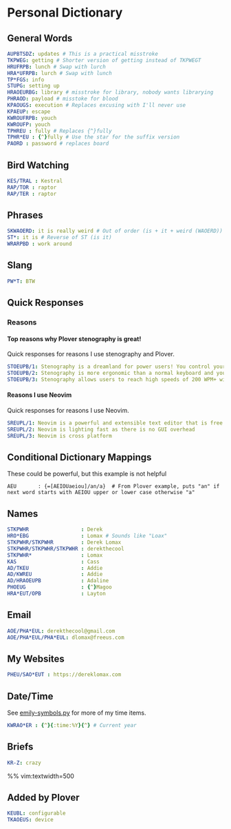 # Personal Dictionary

## General Words

```yaml
AUPBTSDZ: updates # This is a practical misstroke
TKPWEG: getting # Shorter version of getting instead of TKPWEGT
HRUFRPB: lunch # Swap with lurch
HRA*UFRPB: lurch # Swap with lunch
TP*FGS: info
STUPG: setting up
HRAOEURBG: library # misstroke for library, nobody wants librarying
PHRAOD: payload # misstoke for blood
KPAOUGS: execution # Replaces excusing with I'll never use
KPAEUP: escape
KWROUFRPB: youch
KWROUFP: youch
TPHREU : fully # Replaces {^}fully
TPHR*EU : {^}fully # Use the star for the suffix version
PAORD : password # replaces board
```

## Bird Watching

```yaml
KES/TRAL : Kestral
RAP/TOR : raptor
RAP/TER : raptor
```

## Phrases

```yaml
SKWAOERD: it is really weird # Out of order (is + it + weird (WAOERD))
ST*: it is # Reverse of ST (is it)
WRARPBD : work around
```

## Slang

```yaml
PW*T: BTW
```

## Quick Responses

### Reasons

#### Top reasons why Plover stenography is great!

Quick responses for reasons I use stenography and Plover.

```yaml
STOEUPB/1: Stenography is a dreamland for power users! You control your computer with ease.
STOEUPB/2: Stenography is more ergonomic than a normal keyboard and you never need to look at your hands while typing.
STOEUPB/3: Stenography allows users to reach high speeds of 200 WPM+ without strain.
```

#### Reasons I use Neovim

Quick responses for reasons I use Neovim.

```yaml
SREUPL/1: Neovim is a powerful and extensible text editor that is free and open source (Apache 2.0)
SREUPL/2: Neovim is lighting fast as there is no GUI overhead
SREUPL/3: Neovim is cross platform
```

## Conditional Dictionary Mappings

These could be powerful, but this example is not helpful

```bad
AEU       : {=[AEIOUaeiou]/an/a}  # From Plover example, puts "an" if next word starts with AEIOU upper or lower case otherwise "a"
```

## Names

```yaml
STKPWHR                 : Derek
HRO*EBG                 : Lomax # Sounds like "Loax"
STKPWHR/STKPWHR         : Derek Lomax
STKPWHR/STKPWHR/STKPWHR : derekthecool
STKPWHR*                : Lomax
KAS                     : Cass
AD/TKEU                 : Addie
AD/KWREU                : Addie
AD/HRAOEUPB             : Adaline
PHOEUG                  : {^}Magoo
HRA*EUT/OPB             : Layton
```

## Email

```yaml
AOE/PHA*EUL: derekthecool@gmail.com
AOE/PHA*EUL/PHA*EUL: dlomax@freeus.com
```

## My Websites

```yaml
PHEU/SAO*EUT : https://dereklomax.com
```

## Date/Time

See [emily-symbols.py](./emily-symbols.py) for more of my time items.

```yaml
KWRAO*ER : {^}{:time:%Y}{^} # Current year
```

## Briefs

```yaml
KR-Z: crazy
```

%% vim:textwidth=500

## Added by Plover

```yaml
KEUBL: configurable
TKAOEUS: device
```
